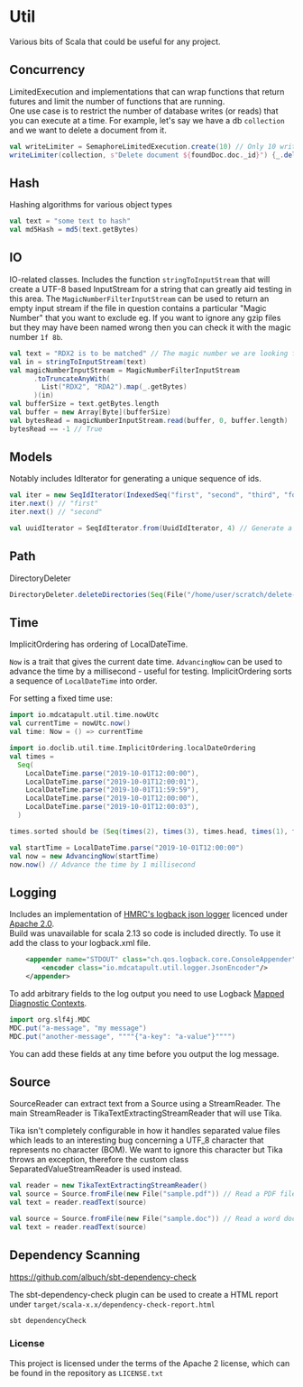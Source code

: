 # Util

Various bits of Scala that could be useful for any project.

## Concurrency
LimitedExecution and implementations that can wrap functions that return futures and limit the number of
functions that are running.  
One use case is to restrict the number of database writes (or reads) that you can execute at a time. For example,
let's say we have a db `collection` and we want to delete a document from it.
```scala
val writeLimiter = SemaphoreLimitedExecution.create(10) // Only 10 writes at a time using this writeLimiter would be allowed
writeLimiter(collection, s"Delete document ${foundDoc.doc._id}") {_.deleteOne(equal("_id", foundDoc.doc._id))}.toFutureOption()
```

## Hash
Hashing algorithms for various object types
```scala
val text = "some text to hash"
val md5Hash = md5(text.getBytes)
```

## IO
IO-related classes.  Includes the function `stringToInputStream` that will create a UTF-8 based InputStream
for a string that can greatly aid testing in this area. The `MagicNumberFilterInputStream` can be used to return an empty input stream if 
the file in question contains a particular "Magic Number" that you want to exclude eg. If you want to ignore any gzip files but
they may have been named wrong then you can check it with the magic number `1f 8b`.
```scala
val text = "RDX2 is to be matched" // The magic number we are looking for is RDX2
val in = stringToInputStream(text)
val magicNumberInputStream = MagicNumberFilterInputStream
      .toTruncateAnyWith(
        List("RDX2", "RDA2").map(_.getBytes)
      )(in)
val bufferSize = text.getBytes.length
val buffer = new Array[Byte](bufferSize)
val bytesRead = magicNumberInputStream.read(buffer, 0, buffer.length)
bytesRead == -1 // True
```

## Models
Notably includes IdIterator for generating a unique sequence of ids.
```scala
val iter = new SeqIdIterator(IndexedSeq("first", "second", "third", "fourth", "fifth"))
iter.next() // "first"
iter.next() // "second"

val uuidIterator = SeqIdIterator.from(UuidIdIterator, 4) // Generate a sequence of 4 random UUIDs
```

## Path
DirectoryDeleter
```scala
DirectoryDeleter.deleteDirectories(Seq(File("/home/user/scratch/delete-this"), File("/home/user/scratch/also-delete-this"))) // Deletes a sequence of directories and their child dirs
```

## Time
ImplicitOrdering has ordering of LocalDateTime.

`Now` is a trait that gives the current date time.  `AdvancingNow` can be used to advance the time by a millisecond -  useful for testing. ImplicitOrdering sorts a sequence of `LocalDateTime` into order.

For setting a fixed time use:
```scala
import io.mdcatapult.util.time.nowUtc
val currentTime = nowUtc.now()
val time: Now = () => currentTime

import io.doclib.util.time.ImplicitOrdering.localDateOrdering
val times =
  Seq(
    LocalDateTime.parse("2019-10-01T12:00:00"),
    LocalDateTime.parse("2019-10-01T12:00:01"),
    LocalDateTime.parse("2019-10-01T11:59:59"),
    LocalDateTime.parse("2019-10-01T12:00:00"),
    LocalDateTime.parse("2019-10-01T12:00:03"),
  )

times.sorted should be (Seq(times(2), times(3), times.head, times(1), times(4)))

val startTime = LocalDateTime.parse("2019-10-01T12:00:00")
val now = new AdvancingNow(startTime)
now.now() // Advance the time by 1 millisecond
```

## Logging
Includes an implementation of [HMRC's logback json logger](https://github.com/hmrc/logback-json-logger) licenced under [Apache 2.0](https://www.apache.org/licenses/LICENSE-2.0).  
Build was unavailable for scala 2.13 so code is included directly. To use it add the class to your logback.xml file.
```xml
    <appender name="STDOUT" class="ch.qos.logback.core.ConsoleAppender">
        <encoder class="io.mdcatapult.util.logger.JsonEncoder"/>
    </appender>
```
To add arbitrary fields to the log output you need to use Logback [Mapped Diagnostic Contexts](http://logback.qos.ch/manual/mdc.html).
```scala
import org.slf4j.MDC
MDC.put("a-message", "my message")
MDC.put("another-message", """"{"a-key": "a-value"}"""")
```
You can add these fields at any time before you output the log message.

## Source

SourceReader can extract text from a Source using a StreamReader.
The main StreamReader is TikaTextExtractingStreamReader that will use Tika.

Tika isn't completely configurable in how it handles separated value files
which leads to an interesting bug concerning a UTF_8 character that represents
no character (BOM).  We want to ignore this character but Tika throws an exception, therefore the custom class SeparatedValueStreamReader is used instead.

```scala
val reader = new TikaTextExtractingStreamReader()
val source = Source.fromFile(new File("sample.pdf")) // Read a PDF file
val text = reader.readText(source)

val source = Source.fromFile(new File("sample.doc")) // Read a word doc
val text = reader.readText(source)
```

## Dependency Scanning

https://github.com/albuch/sbt-dependency-check

The sbt-dependency-check plugin can be used to create a HTML report under `target/scala-x.x/dependency-check-report.html`

```bash
sbt dependencyCheck
```

### License
This project is licensed under the terms of the Apache 2 license, which can be found in the repository as `LICENSE.txt`
